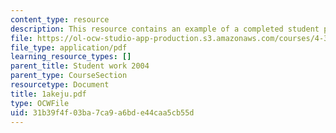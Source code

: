 ```yaml
---
content_type: resource
description: This resource contains an example of a completed student project.
file: https://ol-ocw-studio-app-production.s3.amazonaws.com/courses/4-301-introduction-to-the-visual-arts-spring-2007/31b39f4f03ba7ca9a6bde44caa5cb55d_1akeju.pdf
file_type: application/pdf
learning_resource_types: []
parent_title: Student work 2004
parent_type: CourseSection
resourcetype: Document
title: 1akeju.pdf
type: OCWFile
uid: 31b39f4f-03ba-7ca9-a6bd-e44caa5cb55d
---
```

